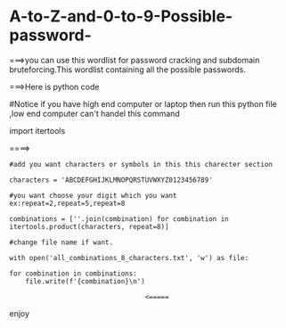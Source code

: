 # A-to-Z-and-0-to-9-Possible-password-
===>you can use this wordlist for password cracking and subdomain bruteforcing.This wordlist containing  all the possible passwords.

===>Here is python code

#Notice if you have high end computer or laptop then run this python file ,low end computer can't handel this command 

import itertools

====> 

    #add you want characters or symbols in this this charecter section
    
    characters = 'ABCDEFGHIJKLMNOPQRSTUVWXYZ0123456789'
    
    #you want choose your digit which you want ex:repeat=2,repeat=5,repeat=8
    
    combinations = [''.join(combination) for combination in itertools.product(characters, repeat=8)]
    
    #change file name if want. 
    
    with open('all_combinations_8_characters.txt', 'w') as file:
    
    for combination in combinations:
        file.write(f'{combination}\n') 
        
                                      <=====
enjoy
